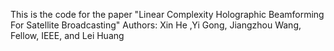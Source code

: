 This is the code for the paper "Linear Complexity Holographic Beamforming For Satellite Broadcasting"
Authors: Xin He ,Yi Gong,  Jiangzhou Wang, Fellow, IEEE, and Lei Huang 
